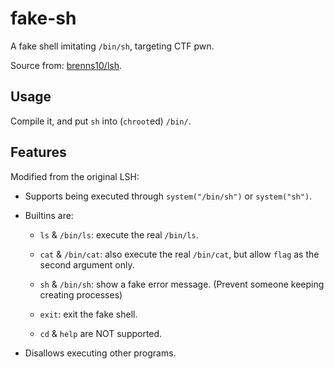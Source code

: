 # fake-sh

A fake shell imitating `/bin/sh`, targeting CTF pwn.

Source from: [brenns10/lsh](https://github.com/brenns10/lsh/).

## Usage

Compile it, and put `sh` into (`chroot`ed) `/bin/`.

## Features

Modified from the original LSH:

- Supports being executed through `system("/bin/sh")` or `system("sh")`.

- Builtins are:

    - `ls` & `/bin/ls`: execute the real `/bin/ls`.

    - `cat` & `/bin/cat`: also execute the real `/bin/cat`, but allow `flag` as the second argument only.

    - `sh` & `/bin/sh`: show a fake error message. (Prevent someone keeping creating processes)

    - `exit`: exit the fake shell.

    - `cd` & `help` are NOT supported.

- Disallows executing other programs.
